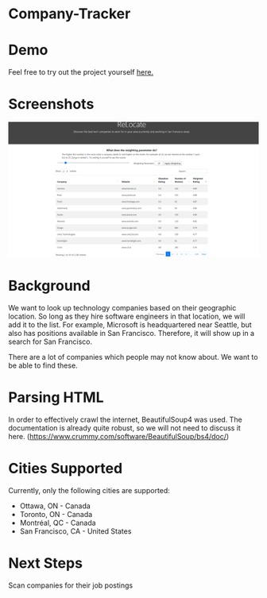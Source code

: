 # Company-Tracker
# Demo
Feel free to try out the project yourself [here.](http://company-discover.herokuapp.com/)
# Screenshots
![Screenshot of homepage](screenshots/ReLocate.png)

# Background
We want to look up technology companies based on their geographic location. So long as they hire software engineers in that location, we will add it to the list. For example, Microsoft is headquartered near Seattle, but also has positions available in San Francisco. Therefore, it will show up in a search for San Francisco.

There are a lot of companies which people may not know about. We want to be able to find these.

# Parsing HTML
In order to effectively crawl the internet, BeautifulSoup4 was used. The documentation is already quite robust, so we will not need to discuss it here. (https://www.crummy.com/software/BeautifulSoup/bs4/doc/)

# Cities Supported
Currently, only the following cities are supported:
* Ottawa, ON - Canada
* Toronto, ON - Canada
* Montréal, QC - Canada
* San Francisco, CA - United States

# Next Steps
Scan companies for their job postings
